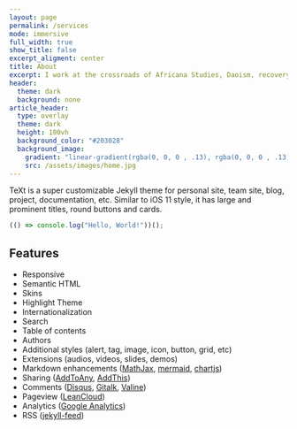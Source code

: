 ```yaml
---
layout: page
permalink: /services
mode: immersive
full_width: true
show_title: false
excerpt_aligment: center
title: About
excerpt: I work at the crossroads of Africana Studies, Daoism, recovery principles, and energy healing.
header:
  theme: dark
  background: none
article_header:
  type: overlay
  theme: dark
  height: 100vh
  background_color: "#203028"
  background_image:
    gradient: "linear-gradient(rgba(0, 0, 0 , .13), rgba(0, 0, 0 , .13))"
    src: /assets/images/home.jpg
---
```


TeXt is a super customizable Jekyll theme for personal site, team site, blog, project, documentation, etc. Similar to iOS 11 style, it has large and prominent titles, round buttons and cards.

```javascript
(() => console.log("Hello, World!"))();
```

## Features

- Responsive
- Semantic HTML
- Skins
- Highlight Theme
- Internationalization
- Search
- Table of contents
- Authors
- Additional styles (alert, tag, image, icon, button, grid, etc)
- Extensions (audios, videos, slides, demos)
- Markdown enhancements ([MathJax](https://www.mathjax.org/), [mermaid](https://mermaidjs.github.io/), [chartjs](http://www.chartjs.org/))
- Sharing ([AddToAny](https://www.addtoany.com/), [AddThis](https://www.addthis.com/))
- Comments ([Disqus](https://disqus.com/), [Gitalk](https://gitalk.github.io/), [Valine](https://valine.js.org/en/))
- Pageview ([LeanCloud](https://leancloud.cn/))
- Analytics ([Google Analytics](https://analytics.google.com/analytics/web/))
- RSS ([jekyll-feed](https://github.com/jekyll/jekyll-feed))
